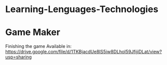 # Learning-Lenguages-Technologies

# Game Maker

Finishing the game Available in:
https://drive.google.com/file/d/1TKBjacdUe8IS5iw8DLhoI59JfijiDLat/view?usp=sharing
